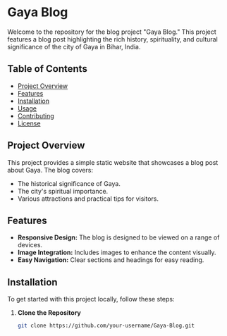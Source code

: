 # Gaya Blog

Welcome to the repository for the blog project "Gaya Blog." This project features a blog post highlighting the rich history, spirituality, and cultural significance of the city of Gaya in Bihar, India.

## Table of Contents

- [Project Overview](#project-overview)
- [Features](#features)
- [Installation](#installation)
- [Usage](#usage)
- [Contributing](#contributing)
- [License](#license)

## Project Overview

This project provides a simple static website that showcases a blog post about Gaya. The blog covers:
- The historical significance of Gaya.
- The city's spiritual importance.
- Various attractions and practical tips for visitors.

## Features

- **Responsive Design:** The blog is designed to be viewed on a range of devices.
- **Image Integration:** Includes images to enhance the content visually.
- **Easy Navigation:** Clear sections and headings for easy reading.

## Installation

To get started with this project locally, follow these steps:

1. **Clone the Repository**

   ```bash
   git clone https://github.com/your-username/Gaya-Blog.git
